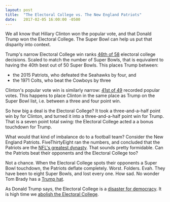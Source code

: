 ```yaml
---
layout: post
title:  "The Electoral College vs. The New England Patriots"
date:   2017-02-05 16:00:00 -0500
---
```


We all know that Hillary Clinton won the popular vote, and that Donald
Trump won the Electoral College. The Super Bowl can help us put that
disparity into context.

Trump's narrow Electoral College win ranks
[46th of 58][electoral-college-margins] electoral college decisions. Scaled
to match the number of Super Bowls, that is equivalent to
having the 40th best out of 50 Super Bowls. This places Trump between:

* the 2015 Patriots, who defeated the Seahawks by four, and
* the 1971 Colts, who beat the Cowboys by three

Clinton's popular vote win is similarly narrow:
[41st of 49][popular-vote-margins] recorded popular votes. This happens to
place Clinton in the same place as Trump on the Super Bowl list,
i.e. between a three and four point win.

So how big a deal is the Electoral College? It took a three-and-a-half
point win by for Clinton, and turned it into a three-and-a-half point
win for Trump. That is a seven point total swing: the Electoral
College acted a a bonus touchdown for Trump.

What would that kind of imbalance do to a football team? Consider the
New England Patriots. FiveThirtyEight ran the numbers, and concluded
that the Patriots are the [NFL's greatest dynasty][dynasty]. That
sounds pretty formidable. Can the Patriots beat their opponents and
the Electoral College too?

Not a chance. When the Electoral College spots their opponents a Super
Bowl touchdown, the Patriots deflate completely.
Worst. Folders. Evah. They have been to eight Super Bowls, and lost
every one. How sad. No wonder Tom Brady has a [Trump hat][trump-hat].

As Donald Trump says, the Electoral College is a
[disaster for democracy][disaster].
It is high time we [abolish the Electoral College][abolish].

[electoral-college-margins]: https://en.wikipedia.org/wiki/List_of_United_States_presidential_elections_by_Electoral_College_margin
[popular-vote-margins]: https://en.wikipedia.org/wiki/List_of_United_States_presidential_elections_by_popular_vote_margin
[super-bowl-margins]: http://mcubed.net/nfl/sbptmar.shtml
[dynasty]: http://fivethirtyeight.com/features/the-patriots-are-the-nfls-greatest-dynasty/
[trump-hat]: https://theawl.com/tom-brady-still-has-that-make-america-great-again-hat-e93e50f86298#.kdyuxzgyg
[disaster]: https://twitter.com/realdonaldtrump/status/266038556504494082
[abolish]: http://petitions.moveon.org/sign/abolish-the-electoral-6
